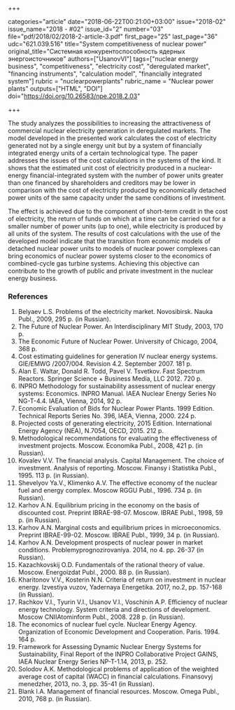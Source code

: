 +++

categories="article"
date="2018-06-22T00:21:00+03:00"
issue="2018-02"
issue_name="2018 - #02"
issue_id="2"
number="03"
file="pdf/2018/02/2018-2-article-3.pdf"
first_page="25"
last_page="36"
udc="621.039.516"
title="System competitiveness of nuclear power"
original_title="Системная конкурентоспособность ядерных энергоисточников"
authors=["UsanovVI"]
tags=["nuclear energy business", "competitiveness", "electricity cost", "deregulated market", "financing instruments", "calculation model", "financially integrated system"]
rubric = "nuclearpowerplants"
rubric_name = "Nuclear power plants"
outputs=["HTML", "DOI"]
doi="https://doi.org/10.26583/npe.2018.2.03"

+++

The study analyzes the possibilities to increasing the attractiveness of commercial nuclear electricity generation in deregulated markets. The model developed in the presented work calculates the cost of electricity generated not by a single energy unit but by a system of financially integrated energy units of a certain technological type. The paper addresses the issues of the cost calculations in the systems of the kind. It shows that the estimated unit cost of electricity produced in a nuclear-energy financial-integrated system with the number of power units greater than one financed by shareholders and creditors may be lower in comparison with the cost of electricity produced by economically detached power units of the same capacity under the same conditions of investment.

The effect is achieved due to the component of short-term credit in the cost of electricity, the return of funds on which at a time can be carried out for a smaller number of power units (up to one), while electricity is produced by all units of the system. The results of cost calculations with the use of the developed model indicate that the transition from economic models of detached nuclear power units to models of nuclear power complexes can bring economics of nuclear power systems closer to the economics of combined-cycle gas turbine systems. Achieving this objective can contribute to the growth of public and private investment in the nuclear energy business.

### References

1. Belyaev L.S. Problems of the electricity market. Novosibirsk. Nauka Publ., 2009, 295 p. (in Russian).
2. The Future of Nuclear Power. An Interdisciplinary MIT Study, 2003, 170 p.
3. The Economic Future of Nuclear Power. University of Chicago, 2004, 368 p.
4. Cost estimating guidelines for generation IV nuсlеar enеrgy systems. GIЕ/EMWG /2007/004. Revision 4.2. September 2007. 181 p.
5. Alan E. Waltar, Donald R. Todd, Pavel V. Tsvetkov. Fast Spectrum Reactors. Springer Science + Business Media, LLC 2012. 720 p.
6. INPRO Methodology for sustainability assessment of nuclear energy systems: Economics. INPRO Manual. IAEA Nuclear Energy Series No NG-T-4.4. IAEA, Vienna, 2014, 92 p.
7. Есonomiс Еvaluation of Bids for Nuсlear Power Plants. 1999 Edition. Teсhniсal Reports Series No. 396, IAЕА, Vienna, 2000. 224 p.
8. Projected costs of generating electricity, 2015 Edition. International Energy Agency (NEA), N.7054, OECD, 2015. 212 р.
9. Methodological recommendations for evaluating the effectiveness of investment projects. Moscow. Economika Publ., 2008, 421 p. (in Russian).
10. Kovalev V.V. The financial analysis. Capital Management. The choice of investment. Analysis of reporting. Moscow. Finansy i Statistika Publ., 1995. 113 p. (in Russian).
11. Shevelyov Ya.V., Klimenko A.V. The effective economy of the nuclear fuel and energy complex. Мoscow RGGU Publ., 1996. 734 p. (in Russian).
12. Karhov A.N. Equilibrium pricing in the economy on the basis of discounted cost. Preprint IBRAE-98-07. Мoscow. IBRAE Publ., 1998, 59 p. (in Russian).
13. Karhov A.N. Marginal costs and equilibrium prices in microeconomics. Preprint IBRAE-99-02. Мoscow. IBRAE Publ., 1999, 34 p. (in Russian).
14. Karhov A.N. Development prospects of nuclear power in market conditions. Problemyprognozirovaniya. 2014, no 4. pp. 26-37 (in Russian).
15. Kazachkovskij O.D. Fundamentals of the rational theory of value. Мoscow. Energoizdat Publ., 2000. 88 p. (in Russian).
16. Kharitonov V.V., Kosterin N.N. Criteria of return on investment in nuclear energy. Izvestiya vuzov, Yadernaya Energetika. 2017, no.2, pp. 157-168 (in Russian).
17. Rachkov V.I., Tyurin V.I., Usanov V.I., Voschinin A.P. Efficiency of nuclear energy technology. System criteria and directions of development. Moscow CNIIAtominform Publ., 2008. 228 p. (in Russian).
18. The economics of nuclear fuel cycle. Nuclear Energy Agency. Organization of Economic Development and Cooperation. Paris. 1994. 164 p.
19. Framework for Assessing Dynamic Nuclear Energy Systems for Sustainability, Final Report of the INPRO Collaborative Project GAINS, IAEA Nuclear Energy Series NP-T-1.14, 2013, p. 252.
20. Solodov A.K. Methodological problems of application of the weighted average cost of capital (WACC) in financial calculations. Finansovyj menedzher, 2013, no. 3, pp. 35-41 (in Russian).
21. Blank I.A. Management of financial resources. Мoscow. Omega Publ., 2010, 768 p. (in Russian).